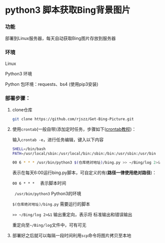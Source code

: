 # python3 脚本获取Bing背景图片

### 功能

部署到Linux服务器，每天自动获取Bing图片存放到服务器



### 环境

Linux

Python3 环境

Python 包环境：requests、bs4 (使用pip3安装)



### 部署步骤：

1. clone仓库

   ```bash
   git clone https://github.com/rjszz/Get-Bing-Picture.git
   ```

2. 使用`crontab`(一般自带)添加定时任务，步骤如下([crontab教程](https://www.jianshu.com/p/838db0269fd0))：

   输入`crontab -e`，进行任务编辑，键入以下内容

   ```bash
   SHELL=/bin/bash
   PATH=/usr/local/sbin:/usr/local/bin:/sbin:/bin:/usr/sbin:/usr/bin
   
   00 6 * * * /usr/bin/python3 $(仓库绝对地址)/bing.py >> ~/Bing/log 2>&1
   ```

   表示在每天6:00运行bing.py脚本，可自定义的有(**路径一律使用绝对路径**)：

   `00 6 * * *  `    表示脚本时间

    ` /usr/bin/python3`   Python3的环境

   `$(仓库绝对地址)/bing.py`   需要运行的脚本

   `>> ~/Bing/log 2>&1`  输出重定向，表示将 标准输出和错误输出 

   重定向至`~/Bing/log`文件中，可有可无

4. 部署好之后就可以每隔一段时间利用`scp`命令将图片拷贝至本地



